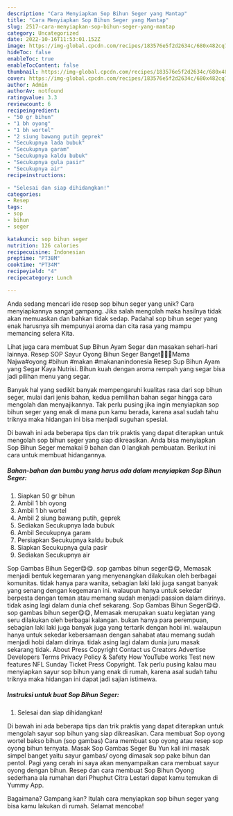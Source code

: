```yaml
---
description: "Cara Menyiapkan Sop Bihun Seger yang Mantap"
title: "Cara Menyiapkan Sop Bihun Seger yang Mantap"
slug: 2517-cara-menyiapkan-sop-bihun-seger-yang-mantap
category: Uncategorized
date: 2022-10-16T11:53:01.152Z
image: https://img-global.cpcdn.com/recipes/183576e5f2d2634c/680x482cq70/sop-bihun-seger-foto-resep-utama.jpg
hideToc: false
enableToc: true
enableTocContent: false
thumbnail: https://img-global.cpcdn.com/recipes/183576e5f2d2634c/680x482cq70/sop-bihun-seger-foto-resep-utama.jpg
cover: https://img-global.cpcdn.com/recipes/183576e5f2d2634c/680x482cq70/sop-bihun-seger-foto-resep-utama.jpg
author: Admin
authorAv: notfound
ratingvalue: 3.3
reviewcount: 6
recipeingredient:
- "50 gr bihun"
- "1 bh oyong"
- "1 bh wortel"
- "2 siung bawang putih geprek"
- "Secukupnya lada bubuk"
- "Secukupnya garam"
- "Secukupnya kaldu bubuk"
- "Secukupnya gula pasir"
- "Secukupnya air"
recipeinstructions:

- "Selesai dan siap dihidangkan!"
categories:
- Resep
tags:
- sop
- bihun
- seger

katakunci: sop bihun seger 
nutrition: 126 calories
recipecuisine: Indonesian
preptime: "PT38M"
cooktime: "PT34M"
recipeyield: "4"
recipecategory: Lunch

---
```





Anda sedang mencari ide resep sop bihun seger yang unik? Cara menyiapkannya sangat gampang. Jika salah mengolah maka hasilnya tidak akan memuaskan dan bahkan tidak sedap. Padahal sop bihun seger yang enak harusnya sih mempunyai aroma dan cita rasa yang mampu memancing selera Kita.





Lihat juga cara membuat Sup Bihun Ayam Segar dan masakan sehari-hari lainnya. Resep SOP Sayur Oyong Bihun Seger Banget💓💓💓Mama Najwa#oyong #bihun #makan #makananindonesia Resep Sup Bihun Ayam yang Segar Kaya Nutrisi. Bihun kuah dengan aroma rempah yang segar bisa jadi pilihan menu yang segar.

Banyak hal yang sedikit banyak mempengaruhi kualitas rasa dari sop bihun seger, mulai dari jenis bahan, kedua pemilihan bahan segar hingga cara mengolah dan menyajikannya. Tak perlu pusing jika ingin menyiapkan sop bihun seger yang enak di mana pun kamu berada, karena asal sudah tahu triknya maka hidangan ini bisa menjadi suguhan spesial.






Di bawah ini ada beberapa tips dan trik praktis yang dapat diterapkan untuk mengolah sop bihun seger yang siap dikreasikan. Anda bisa menyiapkan Sop Bihun Seger memakai 9 bahan dan 0 langkah pembuatan. Berikut ini cara untuk membuat hidangannya.

<!--inarticleads1-->

##### Bahan-bahan dan bumbu yang harus ada dalam menyiapkan Sop Bihun Seger:

1. Siapkan 50 gr bihun
1. Ambil 1 bh oyong
1. Ambil 1 bh wortel
1. Ambil 2 siung bawang putih, geprek
1. Sediakan Secukupnya lada bubuk
1. Ambil Secukupnya garam
1. Persiapkan Secukupnya kaldu bubuk
1. Siapkan Secukupnya gula pasir
1. Sediakan Secukupnya air


Sop Gambas Bihun Seger😋😋. sop gambas bihun seger😋😋, Memasak menjadi bentuk kegemaran yang menyenangkan dilakukan oleh berbagai komunitas. tidak hanya para wanita, sebagian laki laki juga sangat banyak yang senang dengan kegemaran ini. walaupun hanya untuk sekedar berpesta dengan teman atau memang sudah menjadi passion dalam dirinya. tidak asing lagi dalam dunia chef sekarang. Sop Gambas Bihun Seger😋😋. sop gambas bihun seger😋😋, Memasak merupakan suatu kegiatan yang seru dilakukan oleh berbagai kalangan. bukan hanya para perempuan, sebagian laki laki juga banyak juga yang tertarik dengan hobi ini. walaupun hanya untuk sekedar kebersamaan dengan sahabat atau memang sudah menjadi hobi dalam dirinya. tidak asing lagi dalam dunia juru masak sekarang tidak. About Press Copyright Contact us Creators Advertise Developers Terms Privacy Policy &amp; Safety How YouTube works Test new features NFL Sunday Ticket Press Copyright. Tak perlu pusing kalau mau menyiapkan sayur sop bihun yang enak di rumah, karena asal sudah tahu triknya maka hidangan ini dapat jadi sajian istimewa. 

<!--inarticleads2-->

##### Instruksi untuk buat Sop Bihun Seger:


1. Selesai dan siap dihidangkan!

Di bawah ini ada beberapa tips dan trik praktis yang dapat diterapkan untuk mengolah sayur sop bihun yang siap dikreasikan. Cara membuat Sop oyong wortel bakso bihun (sop gambas) Cara membuat sop oyong atau resep sop oyong bihun ternyata. Masak Sop Gambas Seger Bu Yun kali ini masak simpel banget yaitu sayur gambas/ oyong dimasak sop pake bihun dan pentol. Pagi yang cerah ini saya akan menyampaikan cara membuat sayur oyong dengan bihun. Resep dan cara membuat Sop Bihun Oyong sederhana ala rumahan dari Phuphut Citra Lestari dapat kamu temukan di Yummy App. 

Bagaimana? Gampang kan? Itulah cara menyiapkan sop bihun seger yang bisa kamu lakukan di rumah. Selamat mencoba!

